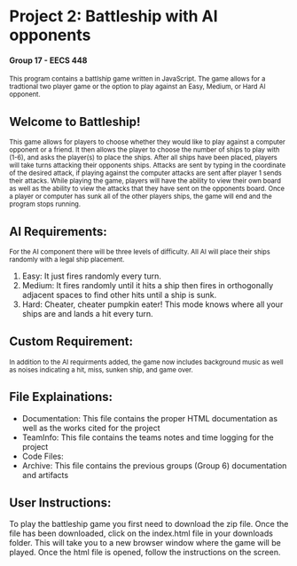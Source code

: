# Project 2: Battleship with AI opponents
<h4> Group 17 - EECS 448</h4>
<small> This program contains a battlship game written in JavaScript. The game allows for a tradtional two player game or the option to play against an Easy, Medium, or Hard AI opponent. </small>
<h2> Welcome to Battleship!</h2>
<small> This game allows for players to choose whether they would like to play against a computer opponent or a friend. It then allows the player to choose the number of ships to play with (1-6), and asks the player(s) to place the ships. After all ships have been placed, players will take turns attacking their opponents ships. Attacks are sent by typing in the coordinate of the desired attack, if playing against the computer attacks are sent after player 1 sends their attacks. While playing the game, players will have the ability to view their own board as well as the ability to view the attacks that they have sent on the opponents board. Once a player or computer has sunk all of the other players ships, the game will end and the program stops running.</small>
<h2> AI Requirements:</h2>
<small> For the AI component there will be three levels of difficulty. All AI will place their ships randomly with a legal ship placement.</small>
<ol><li>Easy: It just fires randomly every turn.</li>
  <li>Medium: It fires randomly until it hits a ship then fires in orthogonally adjacent spaces to find other hits until a ship is sunk.</li>
  <li>Hard: Cheater, cheater pumpkin eater! This mode knows where all your ships are and lands a hit every turn.</li></ol>

<h2> Custom Requirement:</h2>
<small> In addition to the AI requirments added, the game now includes background music as well as noises indicating a hit, miss, sunken ship, and game over.</small>

<h2>File Explainations:</h2>
<ul>
  <li>Documentation: This file contains the proper HTML documentation as well as the works cited for the project</li>
  <li>TeamInfo: This file contains the teams notes and time logging for the project</li>
  <li>Code Files:</li>
  <li>Archive: This file contains the previous groups (Group 6) documentation and artifacts</li></ul>

<h2>User Instructions:</h2>
To play the battleship game you first need to download the zip file. Once the file has been downloaded, click on the index.html file in your downloads folder. This will take you to a new browser window where the game will be played. Once the html file is opened, follow the instructions on the screen.



